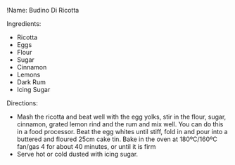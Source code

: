 !Name: Budino Di Ricotta

Ingredients:
- Ricotta
- Eggs
- Flour
- Sugar
- Cinnamon
- Lemons
- Dark Rum
- Icing Sugar

Directions:
- Mash the ricotta and beat well with the egg yolks, stir in the flour, sugar, cinnamon, grated lemon rind and the rum and mix well. You can do this in a food processor. Beat the egg whites until stiff, fold in and pour into a buttered and floured 25cm cake tin. Bake in the oven at 180ºC/160ºC fan/gas 4 for about 40 minutes, or until it is firm
- Serve hot or cold dusted with icing sugar.
